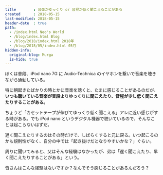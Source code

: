 ```yaml
---
title        : 音楽がゆっくり or 音程が低く聞こえることがある
created      : 2018-05-15
last-modified: 2018-05-15
header-date  : true
path:
  - /index.html Neo's World
  - /blog/index.html Blog
  - /blog/2018/index.html 2018年
  - /blog/2018/05/index.html 05月
hidden-info:
  original-blog: Murga
  is-hide: true
---
```


ぼくは普段、iPod nano 7G に Audio-Technica のイヤホンを繋いで音楽を聴きながら通勤している。

特に朝起きたばかりの時とかに音楽を聴くと、たまに感じることがあるのだが、__いつも聴いている音楽が普段よりゆっくりに聞こえたり、音程が少し低く聞こえたりすることがある。__

ちょうど「カセットテープが伸びてゆっくり低く聞こえる」アレに近い感じがする時がある。でも iPod nano というデジタル機器で聴いているので、そんなことは起こらないはずだ。

遅く聞こえたりするのはその時だけで、しばらくすると元に戻る。いつ起こるのかも規則性がなく、自分の中では「起き抜けだとなりやすいかな？」ぐらい。

周りに聞いてみると、父はそんな経験はなかったが、弟は「遅く聞こえたり、早く聞こえたりすることがある」という。

皆さんはこんな経験はないですか？なんでそう感じることがあるんだろう？
